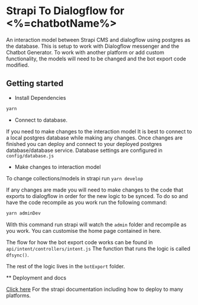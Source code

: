 # Strapi To Dialogflow for <%=chatbotName%>

An interaction model between Strapi CMS and dialogflow using postgres as the database. This is setup to work with Dialogflow messenger and the Chatbot Generator. To work with another platform or add custom functionality, the models will need to be changed and the bot export code modified. 

## Getting started

* Install Dependencies

```bash
yarn
```

* Connect to database.
  
If you need to make changes to the interaction model It is best to connect to a local postgres database while making any changes. Once changes are finished you can deploy and connect to your deployed postgres database/database service. Database settings are configured in `config/database.js`

* Make changes to interaction model

To change collections/models in strapi run `yarn develop` 

If any changes are made you will need to make changes to the code that exports to dialogflow in order for the new logic to be synced. To do so and have the code recompile as you work run the following command:

```bash
yarn adminDev
```

With this command run strapi will watch the `admin` folder and recompile as you work. You can customise the home page contained in here. 

The flow for how the bot export code works can be found in `api/intent/controllers/intent.js` The function that runs the logic is called `dfsync()`.

The rest of the logic lives in the `botExport` folder. 

** Deployment and docs

[Click here](https://strapi.io/documentation/developer-docs/latest/getting-started/introduction.html) For the strapi documentation including how to deploy to many platforms. 